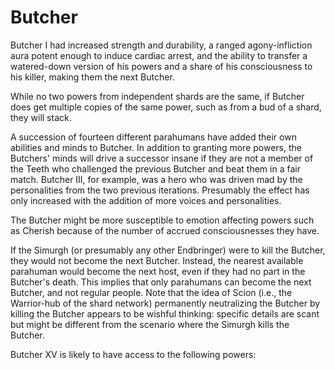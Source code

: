 # Butcher
Butcher I had increased strength and durability, a ranged agony-infliction aura potent enough to induce cardiac arrest, and the ability to transfer a watered-down version of his powers and a share of his consciousness to his killer, making them the next Butcher.

While no two powers from independent shards are the same, if Butcher does get multiple copies of the same power, such as from a bud of a shard, they will stack. 

A succession of fourteen different parahumans have added their own abilities and minds to Butcher. In addition to granting more powers, the Butchers' minds will drive a successor insane if they are not a member of the Teeth who challenged the previous Butcher and beat them in a fair match. Butcher III, for example, was a hero who was driven mad by the personalities from the two previous iterations. Presumably the effect has only increased with the addition of more voices and personalities.

The Butcher might be more susceptible to emotion affecting powers such as Cherish because of the number of accrued consciousnesses they have.

If the Simurgh (or presumably any other Endbringer) were to kill the Butcher, they would not become the next Butcher. Instead, the nearest available parahuman would become the next host, even if they had no part in the Butcher's death. This implies that only parahumans can become the next Butcher, and not regular people. Note that the idea of Scion (i.e., the Warrior-hub of the shard network) permanently neutralizing the Butcher by killing the Butcher appears to be wishful thinking: specific details are scant but might be different from the scenario where the Simurgh kills the Butcher.

Butcher XV is likely to have access to the following powers:
